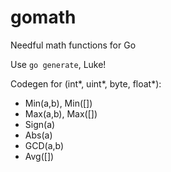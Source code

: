 # gomath
Needful math functions for Go

Use `go generate`, Luke!

Codegen for (int\*, uint\*, byte, float\*):
* Min(a,b), Min([])
* Max(a,b), Max([])
* Sign(a)
* Abs(a)
* GCD(a,b)
* Avg([])
